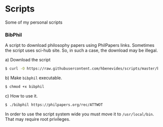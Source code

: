 # Scripts

Some of my personal scripts


### BibPhil

A script to download philosophy papers using PhilPapers links. Sometimes the script uses sci-hub site. So, in such a case, the download may be illegal.

a) Download the script

```bash
$ curl -O https://raw.githubusercontent.com/hbenevides/scripts/master/bibphil
```

b) Make `bibphil` executable.

```bash
$ chmod +x bibphil
```


c) How to use it.

```bash
$ ./bibphil https://philpapers.org/rec/ATTWOT
```

In order to use the script system wide you must move it to `/usr/local/bin`. That may require root privileges.
